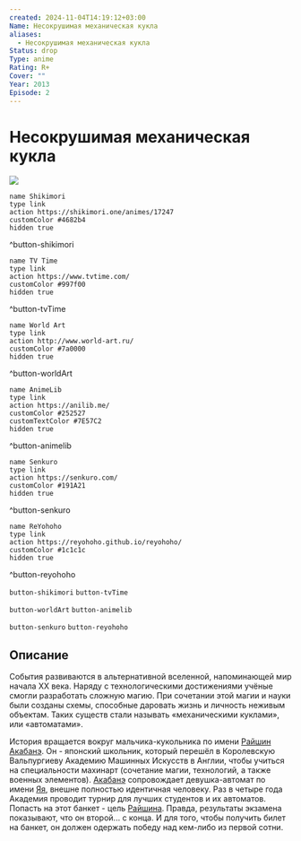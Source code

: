 ```yaml
---
created: 2024-11-04T14:19:12+03:00
Name: Несокрушимая механическая кукла
aliases:
  - Несокрушимая механическая кукла
Status: drop
Type: anime
Rating: R+
Cover: ""
Year: 2013
Episode: 2
---
```


# Несокрушимая механическая кукла

![](https://nyaa.shikimori.one/uploads/poster/animes/17247/79347a8acbf31191264a9e8f8ba635fe.jpeg)

```button
name Shikimori
type link
action https://shikimori.one/animes/17247
customColor #4682b4
hidden true
```
^button-shikimori

```button
name TV Time
type link
action https://www.tvtime.com/
customColor #997f00
hidden true
```
^button-tvTime

```button
name World Art
type link
action http://www.world-art.ru/
customColor #7a0000
hidden true
```
^button-worldArt

```button
name AnimeLib
type link
action https://anilib.me/
customColor #252527
customTextColor #7E57C2
hidden true
```
^button-animelib

```button
name Senkuro
type link
action https://senkuro.com/
customColor #191A21
hidden true
```
^button-senkuro

```button
name ReYohoho
type link
action https://reyohoho.github.io/reyohoho/
customColor #1c1c1c
hidden true
```
^button-reyohoho

`button-shikimori` `button-tvTime`

`button-worldArt` `button-animelib`

`button-senkuro` `button-reyohoho`

## Описание

События развиваются в альтернативной вселенной, напоминающей мир начала XX века. Наряду с технологическими достижениями учёные смогли разработать сложную магию. При сочетании этой магии и науки были созданы схемы, способные даровать жизнь и личность неживым объектам. Таких существ стали называть «механическими куклами», или «автоматами».

История вращается вокруг мальчика-кукольника по имени [Райшин Акабанэ](https://shikimori.one/characters/43143-raishin-akabane). Он - японский школьник, который перешёл в Королевскую Вальпургиеву Академию Машинных Искусств в Англии, чтобы учиться на специальности махинарт (сочетание магии, технологий, а также военных элементов). [Акабанэ](https://shikimori.one/characters/43143-raishin-akabane) сопровождает девушка-автомат по имени [Яя](https://shikimori.one/characters/43144-yaya), внешне полностью идентичная человеку. Раз в четыре года Академия проводит турнир для лучших студентов и их автоматов. Попасть на этот банкет - цель [Райшина](https://shikimori.one/characters/43143-raishin-akabane). Правда, результаты экзамена показывают, что он второй... с конца. И для того, чтобы получить билет на банкет, он должен одержать победу над кем-либо из первой сотни.

